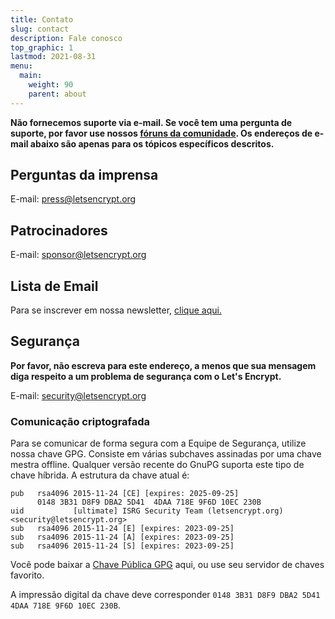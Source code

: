 ```yaml
---
title: Contato
slug: contact
description: Fale conosco
top_graphic: 1
lastmod: 2021-08-31
menu:
  main:
    weight: 90
    parent: about
---
```


**Não fornecemos suporte via e-mail. Se você tem uma pergunta de suporte, por favor use nossos [fóruns da comunidade](https://community.letsencrypt.org). Os endereços de e-mail abaixo são apenas para os tópicos específicos descritos.**

## Perguntas da imprensa

E-mail: [press@letsencrypt.org](mailto:press@letsencrypt.org)

## Patrocinadores

E-mail: [sponsor@letsencrypt.org](mailto:sponsor@letsencrypt.org)

## Lista de Email

Para se inscrever em nossa newsletter, [clique aqui.](https://mailchi.mp/letsencrypt.org/fjp6ha1gad)

## Segurança

**Por favor, não escreva para este endereço, a menos que sua mensagem diga respeito a um problema de segurança com o Let's Encrypt.**

E-mail: [security@letsencrypt.org](mailto:security@letsencrypt.org)

### Comunicação criptografada

Para se comunicar de forma segura com a Equipe de Segurança, utilize nossa chave GPG. Consiste em várias subchaves assinadas por uma chave mestra offline. Qualquer versão recente do GnuPG suporta este tipo de chave híbrida. A estrutura da chave atual é:

```
pub   rsa4096 2015-11-24 [CE] [expires: 2025-09-25]
      0148 3B31 D8F9 DBA2 5D41  4DAA 718E 9F6D 10EC 230B
uid           [ultimate] ISRG Security Team (letsencrypt.org) <security@letsencrypt.org>
sub   rsa4096 2015-11-24 [E] [expires: 2023-09-25]
sub   rsa4096 2015-11-24 [A] [expires: 2023-09-25]
sub   rsa4096 2015-11-24 [S] [expires: 2023-09-25]
```

Você pode baixar a [Chave Pública GPG](/security_letsencrypt.org-publickey.asc) aqui, ou use seu servidor de chaves favorito.

A impressão digital da chave deve corresponder `0148 3B31 D8F9 DBA2 5D41 4DAA 718E 9F6D 10EC 230B`.
